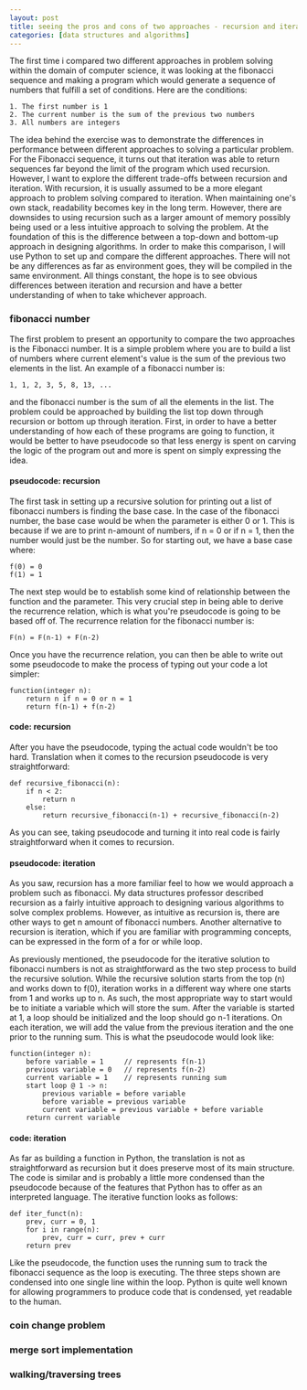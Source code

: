 ```yaml
---
layout: post
title: seeing the pros and cons of two approaches - recursion and iteration
categories: [data structures and algorithms]
---
```

The first time i compared two different approaches in problem solving within the domain of computer science, it was looking at the fibonacci sequence and making a program which would generate a sequence of numbers that fulfill a set of conditions.  Here are the conditions:

```
1. The first number is 1
2. The current number is the sum of the previous two numbers
3. All numbers are integers
```

The idea behind the exercise was to demonstrate the differences in performance between different approaches to solving a particular problem.  For the Fibonacci sequence, it turns out that iteration was able to return sequences far beyond the limit of the program which used recursion.  However, I want to explore the different trade-offs between recursion and iteration.  With recursion, it is usually assumed to be a more elegant approach to problem solving compared to iteration.  When maintaining one's own stack, readability becomes key in the long term.  However, there are downsides to using recursion such as a larger amount of memory possibly being used or a less intuitive approach to solving the problem.  At the foundation of this is the difference between a top-down and bottom-up approach in designing algorithms.
In order to make this comparison, I will use Python to set up and compare the different approaches.  There will not be any differences as far as environment goes, they will be compiled in the same environment.  All things constant, the hope is to see obvious differences between iteration and recursion and have a better understanding of when to take whichever approach.

### fibonacci number
The first problem to present an opportunity to compare the two approaches is the Fibonacci number.  It is a simple problem where you are to build a list of numbers where current element's value is the sum of the previous two elements in the list.  An example of a fibonacci number is:
```
1, 1, 2, 3, 5, 8, 13, ...
```
and the fibonacci number is the sum of all the elements in the list.  The problem could be approached by building the list top down through recursion or bottom up through iteration.  First, in order to have a better understanding of how each of these programs are going to function, it would be better to have pseudocode so that less energy is spent on carving the logic of the program out and more is spent on simply expressing the idea.

#### pseudocode: recursion
The first task in setting up a recursive solution for printing out a list of fibonacci numbers is finding the base case.  In the case of the fibonacci number, the base case would be when the parameter is either 0 or 1.  This is because if we are to print n-amount of numbers, if n = 0 or if n = 1, then the number would just be the number.  So for starting out, we have a base case where:
```
f(0) = 0
f(1) = 1
```
The next step would be to establish some kind of relationship between the function and the parameter.  This very crucial step in being able to derive the recurrence relation, which is what you're pseudocode is going to be based off of.  The recurrence relation for the fibonacci number is:
```
F(n) = F(n-1) + F(n-2)
```
Once you have the recurrence relation, you can then be able to write out some pseudocode to make the process of typing out your code a lot simpler:
```
function(integer n):
    return n if n = 0 or n = 1
    return f(n-1) + f(n-2)
```

#### code: recursion
After you have the pseudocode, typing the actual code wouldn't be too hard. Translation when it comes to the recursion pseudocode is very straightforward:

```
def recursive_fibonacci(n):
    if n < 2:
        return n
    else:
        return recursive_fibonacci(n-1) + recursive_fibonacci(n-2)
```
As you can see, taking pseudocode and turning it into real code is fairly straightforward when it comes to recursion.

#### pseudocode: iteration
As you saw, recursion has a more familiar feel to how we would approach a problem such as fibonacci.  My data structures professor described recursion as a fairly intuitive approach to designing various algorithms to solve complex problems.  However, as intuitive as recursion is, there are other ways to get n amount of fibonacci numbers.  Another alternative to recursion is iteration, which if you are familiar with programming concepts, can be expressed in the form of a for or while loop.

As previously mentioned, the pseudocode for the iterative solution to fibonacci numbers is not as straightforward as the two step process to build the recursive solution.  While the recursive solution starts from the top (n) and works down to f(0), iteration works in a different way where one starts from 1 and works up to n.  As such, the most appropriate way to start would be to initiate a variable which will store the sum.  After the variable is started at 1, a loop should be initialized and the loop should go n-1 iterations.  On each iteration, we will add the value from the previous iteration and the one prior to the running sum.  This is what the pseudocode would look like:
```
function(integer n):
    before variable = 1     // represents f(n-1)
    previous variable = 0   // represents f(n-2)
    current variable = 1    // represents running sum
    start loop @ 1 -> n:
        previous variable = before variable
        before variable = previous variable
        current variable = previous variable + before variable
    return current variable
```

#### code: iteration
As far as building a function in Python, the translation is not as straightforward as recursion but it does preserve most of its main structure.  The code is similar and is probably a little more condensed than the pseudocode because of the features that Python has to offer as an interpreted language.  The iterative function looks as follows:
```
def iter_funct(n):
    prev, curr = 0, 1
    for i in range(n):
        prev, curr = curr, prev + curr
    return prev
```
Like the pseudocode, the function uses the running sum to track the fibonacci sequence as the loop is executing.  The three steps shown are condensed into one single line within the loop.  Python is quite well known for allowing programmers to produce code that is condensed, yet readable to the human.  

### coin change problem


### merge sort implementation


### walking/traversing trees